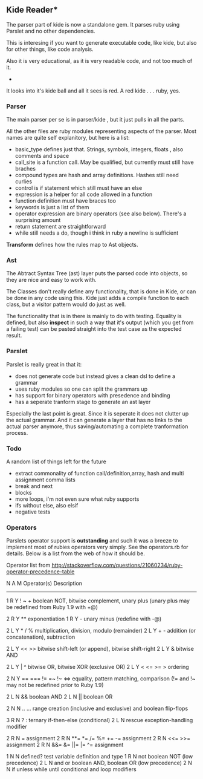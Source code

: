 ## Kide Reader*

The parser part of kide is now a standalone gem. It parses ruby using Parslet and no other dependencies.

This is interesing if you want to generate executable code, like kide, but also for other things, like code analysis.

Also it is very educational, as it is very readable code, and not too much of it.

*
It looks into it's kide ball and all it sees is red. A red kide . . . ruby, yes.

### Parser

The main parser per se is in parser/kide , but it just pulls in all the parts. 

All the other files are ruby modules representing aspects of the parser.  Most names are quite self explanitory, but here is a list:

- basic_type defines just that. Strings, symbols, integers, floats , also comments and space
- call_site is a function call. May be qualified, but currently must still have braches
- compound types are hash and array definitions. Hashes still need curlies
- control is if statement which still must have an else
- expression is a helper for all code allowed in a function
- function definition must have braces too
- keywords is just a list of them
- operator expression are binary operators (see also below). There's a surprising amount
- return statement are straightforward
- while still needs a do, though i think in ruby a newline is sufficient

**Transform** defines how the rules map to Ast objects.

### Ast

The Abtract Syntax Tree (ast) layer puts the parsed code into objects, so they are nice and easy to work with.

The Classes don't really define any functionality, that is done in Kide, or can be done in any code using this. Kide just adds a compile function to each class, but a visitor pattern would do just as well.

The functionality that is in there is mainly to do with testing. Equality is defined, but also **inspect** in such a way that it's output (which you get from a failing test) can be pasted straight into the test case as the expected result.


### Parslet

Parslet is really great in that it:
- does not generate code but instead gives a clean dsl to define a grammar
- uses ruby modules so one can split the grammars up
- has support for binary operators with presedence and binding
- has a seperate tranform stage to generate an ast layer

Especially the last point is great. Since it is seperate it does not clutter up the actual grammar.
And it can generate a layer that has no links to the actual parser anymore, thus saving/automating
a complete tranformation process. 

### Todo

A random list of things left for the future

- extract commonality of function call/definition,array, hash and multi assignment comma lists
- break and next 
- blocks
- more loops, i'm not even sure what ruby supports
- ifs without else, also elsif
- negative tests

### Operators

Parslets operator support is **outstanding** and such it was a breeze to implement most of rubies operators very simply. See the operators.rb for details. Below is a list from the web of how it should be.


Operator list from http://stackoverflow.com/questions/21060234/ruby-operator-precedence-table

N A M  Operator(s)            Description
- - -  -----------            -----------
1 R Y  ! ~ +                  boolean NOT, bitwise complement, unary plus
                              (unary plus may be redefined from Ruby 1.9 with +@)

2 R Y  **                     exponentiation
1 R Y  -                      unary minus (redefine with -@)

2 L Y  * / %                  multiplication, division, modulo (remainder)
2 L Y  + -                    addition (or concatenation), subtraction

2 L Y  << >>                  bitwise shift-left (or append), bitwise shift-right
2 L Y  &                      bitwise AND

2 L Y  | ^                    bitwise OR, bitwise XOR (exclusive OR)
2 L Y  < <= >= >              ordering

2 N Y  == === != =~ !~ <=>    equality, pattern matching, comparison
                              (!= and !~ may not be redefined prior to Ruby 1.9)

2 L N  &&                     boolean AND
2 L N  ||                     boolean OR

2 N N  .. ...                 range creation (inclusive and exclusive)
                              and boolean flip-flops

3 R N  ? :                    ternary if-then-else (conditional)
2 L N  rescue                 exception-handling modifier

2 R N  =                      assignment
2 R N  **= *= /= %= += -=     assignment
2 R N  <<= >>=                assignment
2 R N  &&= &= ||= |= ^=       assignment

1 N N  defined?               test variable definition and type
1 R N  not                    boolean NOT (low precedence)
2 L N  and or                 boolean AND, boolean OR (low precedence)
2 N N  if unless while until  conditional and loop modifiers